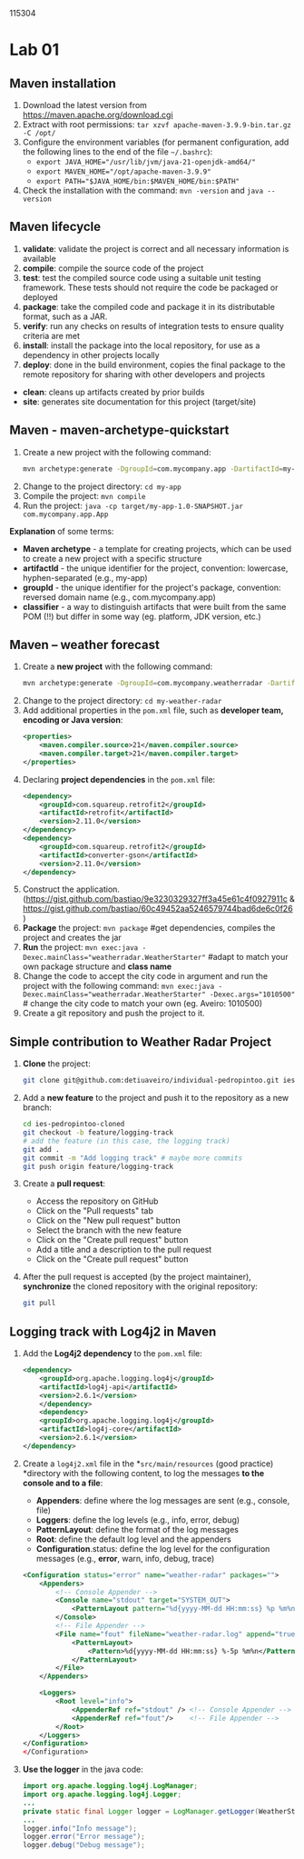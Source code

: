 115304
# Lab 01

## Maven installation

1. Download the latest version from https://maven.apache.org/download.cgi
2. Extract with root permissions: ```tar xzvf apache-maven-3.9.9-bin.tar.gz -C /opt/```
3. Configure the environment variables (for permanent configuration, add the following lines to the end of the file ```~/.bashrc```):
    - ```export JAVA_HOME="/usr/lib/jvm/java-21-openjdk-amd64/"```
    - ```export MAVEN_HOME="/opt/apache-maven-3.9.9"```
    - ```export PATH="$JAVA_HOME/bin:$MAVEN_HOME/bin:$PATH"```
4. Check the installation with the command: ```mvn -version``` and ```java --version```

## Maven lifecycle

1. **validate**: validate the project is correct and all necessary information is available
2. **compile**: compile the source code of the project
3. **test**: test the compiled source code using a suitable unit testing framework. These tests should not require the code be packaged or deployed
4. **package**: take the compiled code and package it in its distributable format, such as a JAR.
5. **verify**: run any checks on results of integration tests to ensure quality criteria are met
6. **install**: install the package into the local repository, for use as a dependency in other projects locally
7. **deploy**: done in the build environment, copies the final package to the remote repository for sharing with other developers and projects

- **clean**: cleans up artifacts created by prior builds
- **site**: generates site documentation for this project (target/site)

## Maven - maven-archetype-quickstart

1. Create a new project with the following command: 
    ```sh
    mvn archetype:generate -DgroupId=com.mycompany.app -DartifactId=my-app -DarchetypeArtifactId=maven-archetype-quickstart -DarchetypeVersion=1.5 -DinteractiveMode=false
    ```
2. Change to the project directory: ```cd my-app```
3. Compile the project: ```mvn compile```
4. Run the project: ```java -cp target/my-app-1.0-SNAPSHOT.jar com.mycompany.app.App```

**Explanation** of some terms:
- **Maven archetype** - a template for creating projects, which can be used to create a new project with a specific structure
- **artifactId** - the unique identifier for the project, convention: lowercase, hyphen-separated (e.g., my-app)
- **groupId** - the unique identifier for the project's package, convention: reversed domain name (e.g., com.mycompany.app)
- **classifier** - a way to distinguish artifacts that were built from the same POM (!!) but differ in some way (eg. platform, JDK version, etc.)

## Maven – weather forecast 

1. Create a **new project** with the following command: 
    ```sh
    mvn archetype:generate -DgroupId=com.mycompany.weatherradar -DartifactId=my-weather-radar -DarchetypeArtifactId=maven-archetype-quickstart -DarchetypeVersion=1.5 -DinteractiveMode=false
    ```
2. Change to the project directory: ```cd my-weather-radar```
3. Add additional properties in the ```pom.xml``` file, such as **developer team, encoding or Java version**:
    ```xml
    <properties>
        <maven.compiler.source>21</maven.compiler.source>
        <maven.compiler.target>21</maven.compiler.target>
    </properties>
    ```
4. Declaring **project dependencies** in the ```pom.xml``` file:
    ```xml
    <dependency>
        <groupId>com.squareup.retrofit2</groupId>
        <artifactId>retrofit</artifactId>
        <version>2.11.0</version>
    </dependency>  
    <dependency>  
        <groupId>com.squareup.retrofit2</groupId>
        <artifactId>converter-gson</artifactId>
        <version>2.11.0</version>
    </dependency>
    ```
5. Construct the application. (https://gist.github.com/bastiao/9e3230329327ff3a45e61c4f0927911c & https://gist.github.com/bastiao/60c49452aa5246579744bad6de6c0f26)
6. **Package** the project: ```mvn package``` #get dependencies, compiles the project and creates the jar
7. **Run** the project: ```mvn exec:java -Dexec.mainClass="weatherradar.WeatherStarter"``` #adapt to match your own
package structure and **class name**
8. Change the code to accept the city code in argument and run the project with the following command: ```mvn exec:java -Dexec.mainClass="weatherradar.WeatherStarter" -Dexec.args="1010500"``` # change the city code to match your own (eg. Aveiro: 1010500)
9. Create a git repository and push the project to it.


## Simple contribution to Weather Radar Project

1. **Clone** the project: 
    ```sh 
    git clone git@github.com:detiuaveiro/individual-pedropintoo.git ies-pedropintoo-cloned
    ```

2. Add a **new feature** to the project and push it to the repository as a new branch:
    ```sh
    cd ies-pedropintoo-cloned
    git checkout -b feature/logging-track
    # add the feature (in this case, the logging track)
    git add .
    git commit -m "Add logging track" # maybe more commits
    git push origin feature/logging-track
    ```

3. Create a **pull request**:
    - Access the repository on GitHub
    - Click on the "Pull requests" tab
    - Click on the "New pull request" button
    - Select the branch with the new feature
    - Click on the "Create pull request" button
    - Add a title and a description to the pull request
    - Click on the "Create pull request" button

4. After the pull request is accepted (by the project maintainer), **synchronize** the cloned repository with the original repository:
    ```sh
    git pull
    ```

## Logging track with Log4j2 in Maven

1. Add the **Log4j2 dependency** to the ```pom.xml``` file:
    ```xml
    <dependency>
        <groupId>org.apache.logging.log4j</groupId>
        <artifactId>log4j-api</artifactId>
        <version>2.6.1</version>
        </dependency>
        <dependency>
        <groupId>org.apache.logging.log4j</groupId>
        <artifactId>log4j-core</artifactId>
        <version>2.6.1</version>
    </dependency>
    ```

2. Create a ```log4j2.xml``` file in the *```src/main/resources``` (good practice) *directory with the following content, to log the messages **to the console and to a file**:
    - **Appenders**: define where the log messages are sent (e.g., console, file)
    - **Loggers**: define the log levels (e.g., info, error, debug)
    - **PatternLayout**: define the format of the log messages
    - **Root**: define the default log level and the appenders
    - **Configuration**.status: define the log level for the configuration messages (e.g., **error**, warn, info, debug, trace)
    ```xml
    <Configuration status="error" name="weather-radar" packages="">
        <Appenders>
            <!-- Console Appender -->
            <Console name="stdout" target="SYSTEM_OUT">
                <PatternLayout pattern="%d{yyyy-MM-dd HH:mm:ss} %p %m%n"/>
            </Console>
            <!-- File Appender -->
            <File name="fout" fileName="weather-radar.log" append="true">
                <PatternLayout>
                    <Pattern>%d{yyyy-MM-dd HH:mm:ss} %-5p %m%n</Pattern>
                </PatternLayout>
            </File>
        </Appenders>

        <Loggers>
            <Root level="info">
                <AppenderRef ref="stdout" /> <!-- Console Appender -->
                <AppenderRef ref="fout"/>    <!-- File Appender -->
            </Root>
        </Loggers>
    </Configuration>
    </Configuration>
    ```
    
3. **Use the logger** in the java code:
    ```java
    import org.apache.logging.log4j.LogManager;
    import org.apache.logging.log4j.Logger;
    ...
    private static final Logger logger = LogManager.getLogger(WeatherStarter.class);
    ...
    logger.info("Info message");
    logger.error("Error message");
    logger.debug("Debug message");
    ```
